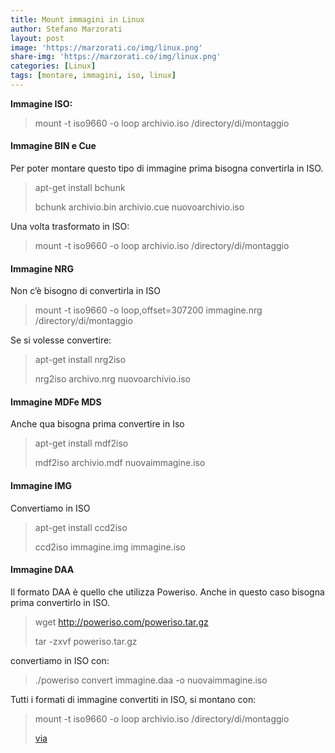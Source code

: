 ```yaml
---
title: Mount immagini in Linux
author: Stefano Marzorati
layout: post
image: 'https://marzorati.co/img/linux.png'
share-img: 'https://marzorati.co/img/linux.png'
categories: [Linux]
tags: [montare, immagini, iso, linux]
---
```

<span style="font-weight:bold;">Immagine ISO:</span>

> mount -t iso9660 -o loop archivio.iso /directory/di/montaggio

#### 

#### Immagine BIN e Cue

Per poter montare questo tipo di immagine prima bisogna convertirla in ISO.

> apt-get install bchunk
> 
> bchunk archivio.bin archivio.cue nuovoarchivio.iso

Una volta trasformato in ISO:

> mount -t iso9660 -o loop archivio.iso /directory/di/montaggio

#### 

#### Immagine NRG

Non c’è bisogno di convertirla in ISO

> mount -t iso9660 -o loop,offset=307200 immagine.nrg /directory/di/montaggio

Se si volesse convertire:

> apt-get install nrg2iso
> 
> nrg2iso archivo.nrg nuovoarchivio.iso

#### 

#### Immagine MDFe MDS

Anche qua bisogna prima convertire in Iso

> apt-get install mdf2iso
> 
> mdf2iso archivio.mdf nuovaimmagine.iso

#### 

#### Immagine IMG

Convertiamo in ISO

> apt-get install ccd2iso
> 
> ccd2iso immagine.img immagine.iso

#### 

#### Immagine DAA

Il formato DAA è quello che utilizza Poweriso. Anche in questo caso bisogna prima convertirlo in ISO.

> wget http://poweriso.com/poweriso.tar.gz
> 
> tar -zxvf poweriso.tar.gz

convertiamo in ISO con:

> ./poweriso convert immagine.daa -o nuovaimmagine.iso

Tutti i formati di immagine convertiti in ISO, si montano con:

> mount -t iso9660 -o loop archivio.iso /directory/di/montaggio
> 
> [via][1]

 [1]: http://www.edmondweblog.com/index.php/2008/11/16/montare-immagini-isobincuenrgmdfimgccddaa-in-debian/